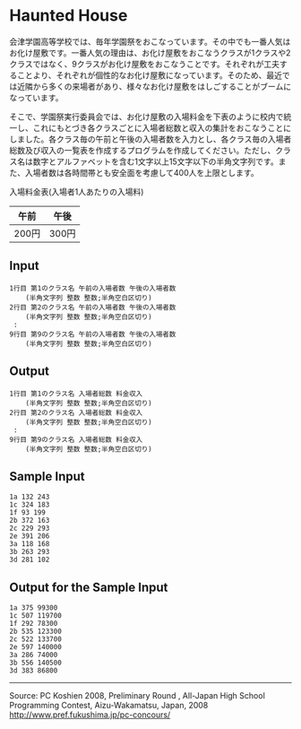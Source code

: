 # Haunted House

会津学園高等学校では、毎年学園祭をおこなっています。その中でも一番人気はお化け屋敷です。一番人気の理由は、お化け屋敷をおこなうクラスが1クラスや2クラスではなく、9クラスがお化け屋敷をおこなうことです。それぞれが工夫することより、それぞれが個性的なお化け屋敷になっています。そのため、最近では近隣から多くの来場者があり、様々なお化け屋敷をはしごすることがブームになっています。

そこで、学園祭実行委員会では、お化け屋敷の入場料金を下表のように校内で統一し、これにもとづき各クラスごとに入場者総数と収入の集計をおこなうことにしました。各クラス毎の午前と午後の入場者数を入力とし、各クラス毎の入場者総数及び収入の一覧表を作成するプログラムを作成してください。ただし、クラス名は数字とアルファベットを含む1文字以上15文字以下の半角文字列です。また、入場者数は各時間帯とも安全面を考慮して400人を上限とします。

入場料金表(入場者1人あたりの入場料)

| 午前  | 午後  |
|:-----:|:-----:|
| 200円 | 300円 |

## Input

    1行目 第1のクラス名 午前の入場者数 午後の入場者数
        (半角文字列 整数 整数;半角空白区切り)
    2行目 第2のクラス名 午前の入場者数 午後の入場者数
        (半角文字列 整数 整数;半角空白区切り)
     :
    9行目 第9のクラス名 午前の入場者数 午後の入場者数
        (半角文字列 整数 整数;半角空白区切り)

## Output

    1行目 第1のクラス名 入場者総数 料金収入
        (半角文字列 整数 整数;半角空白区切り)
    2行目 第2のクラス名 入場者総数 料金収入
        (半角文字列 整数 整数;半角空白区切り)
     :
    9行目 第9のクラス名 入場者総数 料金収入
        (半角文字列 整数 整数;半角空白区切り)

## Sample Input

    1a 132 243
    1c 324 183
    1f 93 199
    2b 372 163
    2c 229 293
    2e 391 206
    3a 118 168
    3b 263 293
    3d 281 102

## Output for the Sample Input

    1a 375 99300
    1c 507 119700
    1f 292 78300
    2b 535 123300
    2c 522 133700
    2e 597 140000
    3a 286 74000
    3b 556 140500
    3d 383 86800

* * *

Source: PC Koshien 2008, Preliminary Round , All-Japan High School Programming Contest, Aizu-Wakamatsu, Japan, 2008   
<http://www.pref.fukushima.jp/pc-concours/>
